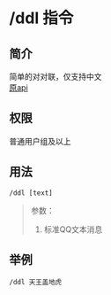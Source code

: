 # /ddl 指令

## 简介

简单的对对联，仅支持中文  
[原api](???)

## 权限

普通用户组及以上

## 用法

```QQ_message
/ddl [text]
```

> 参数：
>
> 1. 标准QQ文本消息

## 举例

```QQ_message
/ddl 天王盖地虎
```
